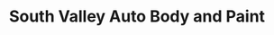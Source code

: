 ---
title: "South Valley Auto Body and Paint"
url: /ashland/south-valley-auto-body-and-paint/
shop: car repair
---